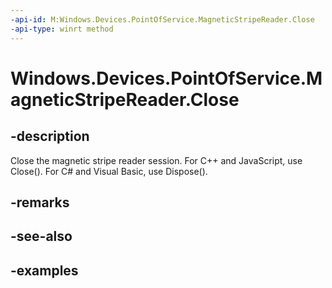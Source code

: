 ```yaml
---
-api-id: M:Windows.Devices.PointOfService.MagneticStripeReader.Close
-api-type: winrt method
---
```


<!-- Method syntax.
public void MagneticStripeReader.Close()
-->

# Windows.Devices.PointOfService.MagneticStripeReader.Close


## -description

Close the magnetic stripe reader session. For C++ and JavaScript, use Close(). For C# and Visual Basic, use Dispose().

## -remarks

## -see-also

## -examples

